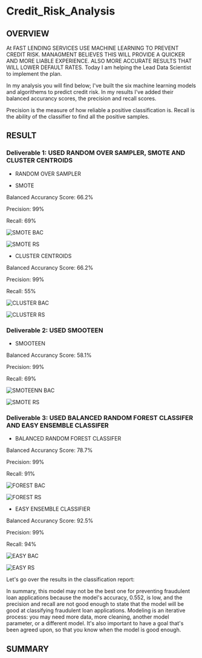 # Credit_Risk_Analysis

## OVERVIEW
At FAST LENDING SERVICES USE MACHINE LEARNING TO PREVENT CREDIT RISK. MANAGMENT BELIEVES THIS WILL PROVIDE A QUICKER AND MORE LIABLE EXPERIENCE. ALSO MORE ACCURATE RESULTS THAT WILL LOWER DEFAULT RATES. Today I am helping the Lead Data Scientist to implement the plan. 

In my analysis you will find below; I've built the six machine learning models and algorithems to predict credit risk. In my results I've added their balanced accurancy scores, the precision and recall scores.

Precision is the measure of how reliable a positive classification is. 
Recall is the ability of the classifier to find all the positive samples.

## RESULT
### Deliverable 1: USED RANDOM OVER SAMPLER, SMOTE AND CLUSTER CENTROIDS 
- RANDOM OVER SAMPLER



- SMOTE 

Balanced Accurancy Score: 66.2%

Precision: 99%

Recall: 69%


![SMOTE BAC](https://user-images.githubusercontent.com/95388367/163750253-c77499da-4742-4ad0-9765-b84c3923013b.png)


![SMOTE RS](https://user-images.githubusercontent.com/95388367/163750267-478653cb-b944-4313-9ba0-c7bb3df316b2.png)

- CLUSTER CENTROIDS

Balanced Accurancy Score: 66.2%

Precision: 99%

Recall: 55%


![CLUSTER BAC](https://user-images.githubusercontent.com/95388367/163750302-93d10f2d-d227-4c28-ac2c-d0e381e5f4e4.png)

![CLUSTER RS](https://user-images.githubusercontent.com/95388367/163750319-41ffad03-6673-40d0-a056-1e036d8377d7.png)


### Deliverable 2: USED SMOOTEEN 
- SMOOTEEN 

Balanced Accurancy Score: 58.1%

Precision: 99%

Recall: 69%


![SMOTEENN BAC](https://user-images.githubusercontent.com/95388367/163750346-be911087-9420-4656-acdd-4d05aa278bd4.png)

![SMOTE RS](https://user-images.githubusercontent.com/95388367/163750354-ef037bf5-371f-424a-80c8-8a47c5b703c3.png)


### Deliverable 3: USED BALANCED RANDOM FOREST CLASSIFER AND EASY ENSEMBLE CLASSIFER 
- BALANCED RANDOM FOREST CLASSIFER

Balanced Accurancy Score: 78.7%

Precision: 99%

Recall: 91%


![FOREST BAC](https://user-images.githubusercontent.com/95388367/163750378-d736daae-4d4f-4447-a600-9899d880d98b.png)

![FOREST RS](https://user-images.githubusercontent.com/95388367/163750386-61ed2c6c-cbc5-4567-a940-2b4ce2038e24.png)


- EASY ENSEMBLE CLASSIFIER 

Balanced Accurancy Score: 92.5%

Precision: 99%

Recall: 94%


![EASY BAC](https://user-images.githubusercontent.com/95388367/163750398-5b1e7fea-c670-4cf4-b543-fc0260805679.png)

![EASY RS](https://user-images.githubusercontent.com/95388367/163750412-d4f74dbb-535f-4d62-b2b4-aee55e05604b.png)

Let's go over the results in the classification report:


In summary, this model may not be the best one for preventing fraudulent loan applications because the model's accuracy, 0.552, is low, and the precision and recall are not good enough to state that the model will be good at classifying fraudulent loan applications. Modeling is an iterative process: you may need more data, more cleaning, another model parameter, or a different model. It's also important to have a goal that's been agreed upon, so that you know when the model is good enough.
## SUMMARY 

